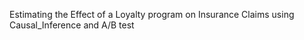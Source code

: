 Estimating the Effect of a Loyalty program on Insurance Claims using Causal_Inference and A/B test 
